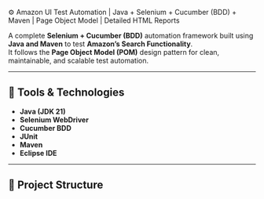 ⚙️ Amazon UI Test Automation | Java + Selenium + Cucumber (BDD) + Maven | Page Object Model | Detailed HTML Reports

A complete **Selenium + Cucumber (BDD)** automation framework built using **Java and Maven** to test **Amazon’s Search Functionality**.  
It follows the **Page Object Model (POM)** design pattern for clean, maintainable, and scalable test automation.  

---

## 🧰 Tools & Technologies  
- **Java (JDK 21)**  
- **Selenium WebDriver**  
- **Cucumber BDD**  
- **JUnit**  
- **Maven**  
- **Eclipse IDE**

---

## 🧱 Project Structure  
